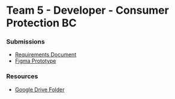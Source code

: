 # Team 5 - Developer - Consumer Protection BC

### Submissions

 - [Requirements Document](Requirements%20Document.md)
 - [Figma Prototype](https://www.figma.com/proto/f8fDi8x0SMqwEO5uBVeBrJ/SENG321-Iteration-3-Diagrams?type=design&node-id=13-3&viewport=1205%2C-3868%2C0.57&t=off7QWsOLRIsCHd6-0&scaling=contain&starting-point-node-id=255%3A354)

### Resources

 - [Google Drive Folder](https://drive.google.com/drive/folders/1P8mi9zGGt-Y5-M7StJ6IL_CC5bCyHvvU?usp=sharing)
